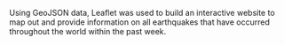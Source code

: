 Using GeoJSON data, Leaflet was used to build an interactive website to map out and provide information on all earthquakes that have occurred throughout the world within the past week.
